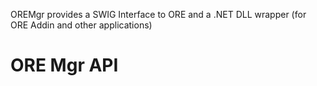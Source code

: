 OREMgr provides a SWIG Interface to ORE and a .NET DLL wrapper (for ORE Addin and other applications)

# ORE Mgr API
